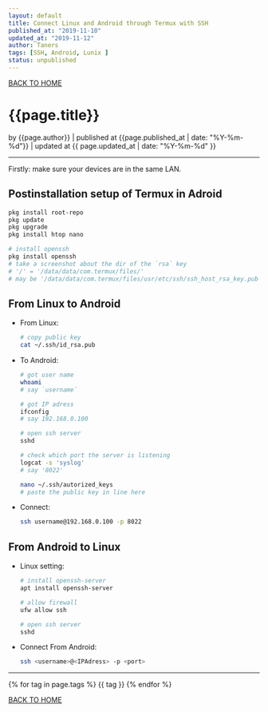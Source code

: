 ```yaml
---
layout: default
title: Connect Linux and Android through Termux with SSH
published_at: "2019-11-10"
updated_at: "2019-11-12"
author: Taners
tags: [SSH, Android, Lunix ]
status: unpublished
---
```


[BACK TO HOME](https://tane-rs.github.io)

# {{page.title}}

by {{page.author}} |
published at {{page.published_at | date: "%Y-%m-%d"}} |
updated at {{ page.updated_at | date: "%Y-%m-%d" }}

---



Firstly: make sure your devices are in the same LAN.

## Postinstallation setup of Termux in Adroid

```bash
pkg install root-repo
pkg update
pkg upgrade
pkg install htop nano

# install openssh
pkg install openssh
# take a screenshot about the dir of the `rsa` key
# '/' = '/data/data/com.termux/files/'
# may be '/data/data/com.termux/files/usr/etc/ssh/ssh_host_rsa_key.pub'
```

## From Linux to Android
- From Linux:

    ```bash
    # copy public key
    cat ~/.ssh/id_rsa.pub
    ```
- To Android:
  
    ```bash
    # got user name
    whoami
    # say `username`

    # got IP adress
    ifconfig
    # say 192.168.0.100

    # open ssh server
    sshd

    # check which port the server is listening
    logcat -s 'syslog'
    # say '8022'

    nano ~/.ssh/autorized_keys
    # paste the public key in line here
    ```
- Connect:

    ```bash
    ssh username@192.168.0.100 -p 8022
    ```


## From Android to Linux

- Linux setting:
  
    ```bash
    # install openssh-server
    apt install openssh-server
    
    # allow firewall
    ufw allow ssh

    # open ssh server
    sshd

    ```
- Connect From Android:

    ```bash
    ssh <username>@<IPAdress> -p <port>
    ```

---

{% for tag in page.tags %}
  {{ tag }}
{% endfor %}

[BACK TO HOME](https://tane-rs.github.io)

